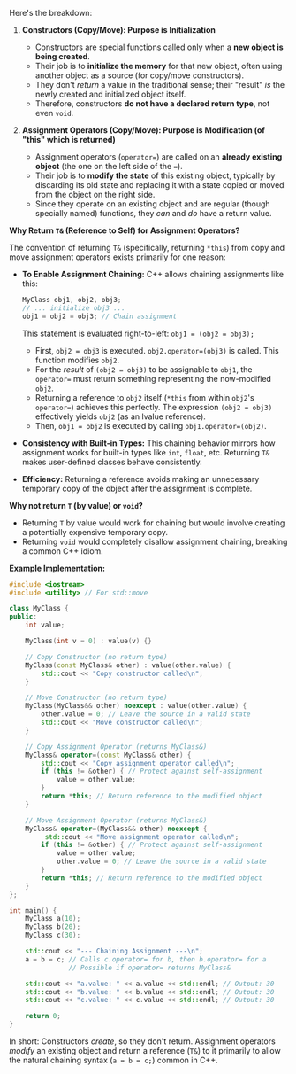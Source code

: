 
Here's the breakdown:

1.  **Constructors (Copy/Move): Purpose is Initialization**
    * Constructors are special functions called only when a **new object is being created**.
    * Their job is to **initialize the memory** for that new object, often using another object as a source (for copy/move constructors).
    * They don't *return* a value in the traditional sense; their "result" *is* the newly created and initialized object itself.
    * Therefore, constructors **do not have a declared return type**, not even `void`.

2.  **Assignment Operators (Copy/Move): Purpose is Modification (of "this" which is returned)**
    * Assignment operators (`operator=`) are called on an **already existing object** (the one on the left side of the `=`).
    * Their job is to **modify the state** of this existing object, typically by discarding its old state and replacing it with a state copied or moved from the object on the right side.
    * Since they operate on an existing object and are regular (though specially named) functions, they *can* and *do* have a return value.

**Why Return `T&` (Reference to Self) for Assignment Operators?**

The convention of returning `T&` (specifically, returning `*this`) from copy and move assignment operators exists primarily for one reason:

* **To Enable Assignment Chaining:** C++ allows chaining assignments like this:
    ```c++
    MyClass obj1, obj2, obj3;
    // ... initialize obj3 ...
    obj1 = obj2 = obj3; // Chain assignment
    ```
    This statement is evaluated right-to-left: `obj1 = (obj2 = obj3);`
    * First, `obj2 = obj3` is executed. `obj2.operator=(obj3)` is called. This function modifies `obj2`.
    * For the *result* of `(obj2 = obj3)` to be assignable to `obj1`, the `operator=` must return something representing the now-modified `obj2`.
    * Returning a reference to `obj2` itself (`*this` from within `obj2`'s `operator=`) achieves this perfectly. The expression `(obj2 = obj3)` effectively yields `obj2` (as an lvalue reference).
    * Then, `obj1 = obj2` is executed by calling `obj1.operator=(obj2)`.

* **Consistency with Built-in Types:** This chaining behavior mirrors how assignment works for built-in types like `int`, `float`, etc. Returning `T&` makes user-defined classes behave consistently.

* **Efficiency:** Returning a reference avoids making an unnecessary temporary copy of the object after the assignment is complete.

**Why not return `T` (by value) or `void`?**

* Returning `T` by value would work for chaining but would involve creating a potentially expensive temporary copy.
* Returning `void` would completely disallow assignment chaining, breaking a common C++ idiom.

**Example Implementation:**

```c++
#include <iostream>
#include <utility> // For std::move

class MyClass {
public:
    int value;

    MyClass(int v = 0) : value(v) {}

    // Copy Constructor (no return type)
    MyClass(const MyClass& other) : value(other.value) {
        std::cout << "Copy constructor called\n";
    }

    // Move Constructor (no return type)
    MyClass(MyClass&& other) noexcept : value(other.value) {
        other.value = 0; // Leave the source in a valid state
        std::cout << "Move constructor called\n";
    }

    // Copy Assignment Operator (returns MyClass&)
    MyClass& operator=(const MyClass& other) {
        std::cout << "Copy assignment operator called\n";
        if (this != &other) { // Protect against self-assignment
            value = other.value;
        }
        return *this; // Return reference to the modified object
    }

    // Move Assignment Operator (returns MyClass&)
    MyClass& operator=(MyClass&& other) noexcept {
         std::cout << "Move assignment operator called\n";
        if (this != &other) { // Protect against self-assignment
            value = other.value;
            other.value = 0; // Leave the source in a valid state
        }
        return *this; // Return reference to the modified object
    }
};

int main() {
    MyClass a(10);
    MyClass b(20);
    MyClass c(30);

    std::cout << "--- Chaining Assignment ---\n";
    a = b = c; // Calls c.operator= for b, then b.operator= for a
               // Possible if operator= returns MyClass&

    std::cout << "a.value: " << a.value << std::endl; // Output: 30
    std::cout << "b.value: " << b.value << std::endl; // Output: 30
    std::cout << "c.value: " << c.value << std::endl; // Output: 30

    return 0;
}
```

In short: Constructors *create*, so they don't return. Assignment operators *modify* an existing object and return a reference (`T&`) to it primarily to allow the natural chaining syntax (`a = b = c;`) common in C++.